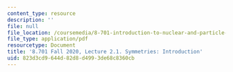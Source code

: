 ```yaml
---
content_type: resource
description: ''
file: null
file_location: /coursemedia/8-701-introduction-to-nuclear-and-particle-physics-fall-2020/823d3cd9644d82d8d4993de68c8360cb_MIT8_701f20_lec2.1.pdf
file_type: application/pdf
resourcetype: Document
title: '8.701 Fall 2020, Lecture 2.1. Symmetries: Introduction'
uid: 823d3cd9-644d-82d8-d499-3de68c8360cb
---
```


